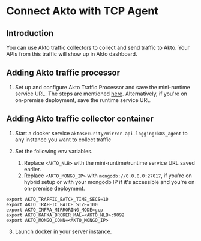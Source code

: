 # Connect Akto with TCP Agent

## Introduction

You can use Akto traffic collectors to collect and send traffic to Akto. Your APIs from this traffic will show up in Akto dashboard.

## Adding Akto traffic processor

1. Set up and configure Akto Traffic Processor and save the mini-runtime service URL. The steps are mentioned [here](https://docs.akto.io/getting-started/traffic-processor/hybrid-saas). Alternatively, if you're on on-premise deployment, save the runtime service URL.

## Adding Akto traffic collector container

1. Start a docker service `aktosecurity/mirror-api-logging:k8s_agent` to any instance you want to collect traffic&#x20;

2. Set the following env variables. 
    1. Replace `<AKTO_NLB>` with the mini-runtime/runtime service URL saved earlier.
    2. Replace `<AKTO_MONGO_IP>` with `mongodb://0.0.0.0:27017`, if you're on hybrid setup or with your mongodb IP if it's accessible and you're on on-premise deployment.

```
export AKTO_TRAFFIC_BATCH_TIME_SECS=10
export AKTO_TRAFFIC_BATCH_SIZE=100
export AKTO_INFRA_MIRRORING_MODE=gcp
export AKTO_KAFKA_BROKER_MAL=<AKTO_NLB>:9092
export AKTO_MONGO_CONN=<AKTO_MONGO_IP>
```

3. Launch docker in your server instance.
